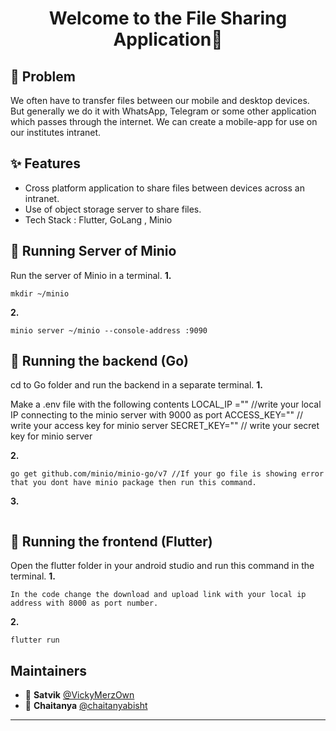 <h1 align="center">Welcome to the File Sharing Application👋</h1>


## 🤔 Problem
We often have to transfer files between our mobile and desktop devices. But generally we do it with WhatsApp, Telegram or some other application which passes through the internet. We can create a mobile-app for use on our institutes intranet.

## ✨ Features
- Cross platform application to share files between devices across an intranet. 
- Use of object storage server to share files.
- Tech Stack : Flutter, GoLang , Minio

## 📄 Running Server of Minio

Run the server of Minio in a terminal.
**1.** 
```
mkdir ~/minio
```
**2.** 
```
minio server ~/minio --console-address :9090
```
## 📄 Running the backend (Go)

cd to Go folder and run the backend in a separate terminal.
**1.** 

Make a .env file with the following contents
LOCAL_IP ="" //write your local IP connecting to the minio server with 9000 as port
ACCESS_KEY="" // write your access key for minio server
SECRET_KEY="" // write your secret key for minio server

**2.** 
```
go get github.com/minio/minio-go/v7 //If your go file is showing error that you dont have minio package then run this command.
```
**3.** 
```go run file-uploader.go
```
## 📄 Running the frontend (Flutter)

Open the flutter folder in your android studio  and run this command in the terminal.
**1.** 
```
In the code change the download and upload link with your local ip address with 8000 as port number.
```
**2.** 
```
flutter run
```
## Maintainers

- 👤 **Satvik** [@VickyMerzOwn](https://github.com/VickyMerzOwn)
- 👤 **Chaitanya** [@chaitanyabisht](https://github.com/chaitanyabisht)

---

